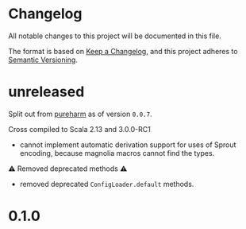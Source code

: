 # Changelog

All notable changes to this project will be documented in this file.

The format is based on [Keep a Changelog](https://keepachangelog.com/en/1.0.0/),
and this project adheres to [Semantic Versioning](https://semver.org/spec/v2.0.0.html).

# unreleased

Split out from [pureharm](https://github.com/busymachines/pureharm) as of version `0.0.7`.

Cross compiled to Scala 2.13 and 3.0.0-RC1
- cannot implement automatic derivation support for uses of Sprout encoding, because magnolia macros cannot find the types.

:warning: Removed deprecated methods :warning:
- removed deprecated `ConfigLoader.default` methods.

# 0.1.0



